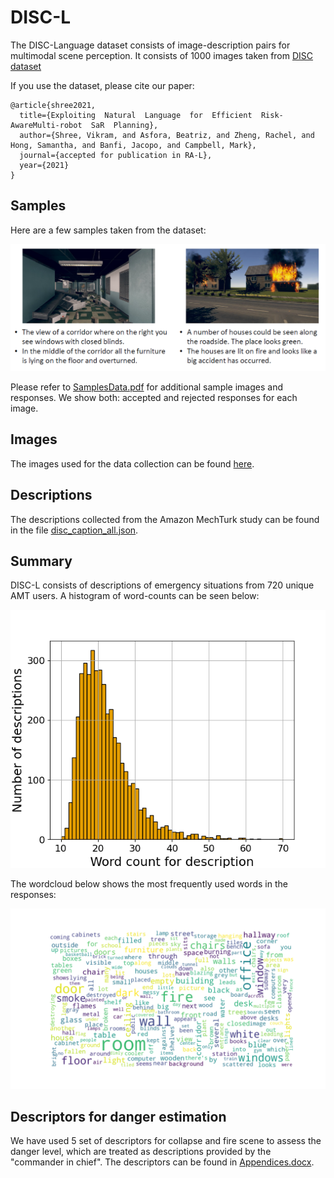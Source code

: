 # DISC-L
The DISC-Language dataset consists of image-description pairs for multimodal scene perception. It consists of 1000 images taken from [DISC dataset](https://www.ri.cmu.edu/wp-content/uploads/2019/06/IROS19_DISC_final_v1.pdf)

If you use the dataset, please cite our paper:
```
@article{shree2021,
  title={Exploiting  Natural  Language  for  Efficient  Risk-AwareMulti-robot  SaR  Planning},
  author={Shree, Vikram, and Asfora, Beatriz, and Zheng, Rachel, and Hong, Samantha, and Banfi, Jacopo, and Campbell, Mark},
  journal={accepted for publication in RA-L},
  year={2021}
}
```

## Samples
Here are a few samples taken from the dataset:

![alt text](discLimage.PNG)

Please refer to [SamplesData.pdf](SamplesData.pdf) for additional sample images and responses. We show both: accepted and rejected responses for each image.

## Images
The images used for the data collection can be found [here](https://drive.google.com/drive/folders/1aL-zvjFEbxcDd9AcXLpbf82pX30-b2gH?usp=sharing).

## Descriptions
The descriptions collected from the Amazon MechTurk study can be found in the file [disc_caption_all.json](disc_caption_all.json).

## Summary
DISC-L consists of descriptions of emergency situations from 720 unique AMT users. A histogram of word-counts can be seen below:

![alt text](descriptionLengthAMT_new.png)

The wordcloud below shows the most frequently used words in the responses:

![alt text](wordCloudLarge.png)


## Descriptors for danger estimation
We have used 5 set of descriptors for collapse and fire scene to assess the danger level, which are treated as descriptions provided by the "commander in chief". The descriptors can be found in [Appendices.docx](Appendices.docx).
